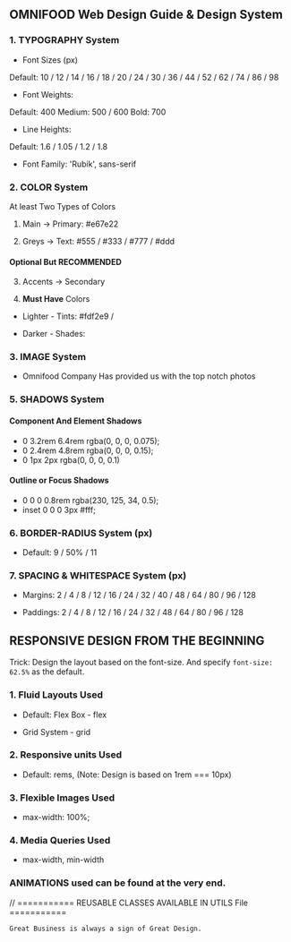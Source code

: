 ## OMNIFOOD Web Design Guide & Design System

### 1. TYPOGRAPHY System

- Font Sizes (px)

Default: 10 / 12 / 14 / 16 / 18 / 20 / 24 / 30 / 36 / 44 / 52 / 62 / 74 / 86 / 98

- Font Weights:

Default: 400
Medium: 500 / 600
Bold: 700

- Line Heights:

Default: 1.6 / 1.05 / 1.2 / 1.8

- Font Family: 'Rubik', sans-serif

### 2. COLOR System

At least Two Types of Colors

1. Main -> Primary: #e67e22

2. Greys -> Text: #555 / #333 / #777 / #ddd

#### Optional But RECOMMENDED

3. Accents -> Secondary

4. **Must Have** Colors

- Lighter - Tints: #fdf2e9 /

- Darker - Shades:

### 3. IMAGE System

- Omnifood Company Has provided us with the top notch photos

### 5. SHADOWS System

#### Component And Element Shadows

- 0 3.2rem 6.4rem rgba(0, 0, 0, 0.075);
- 0 2.4rem 4.8rem rgba(0, 0, 0, 0.15);
- 0 1px 2px rgba(0, 0, 0, 0.1)

#### Outline or Focus Shadows

- 0 0 0 0.8rem rgba(230, 125, 34, 0.5);
- inset 0 0 0 3px #fff;

### 6. BORDER-RADIUS System (px)

- Default: 9 / 50% / 11

### 7. SPACING & WHITESPACE System (px)

- Margins: 2 / 4 / 8 / 12 / 16 / 24 / 32 / 40 / 48 / 64 / 80 / 96 / 128

- Paddings: 2 / 4 / 8 / 12 / 16 / 24 / 32 / 48 / 64 / 80 / 96 / 128

## RESPONSIVE DESIGN FROM THE BEGINNING

Trick: Design the layout based on the font-size. And specify `font-size: 62.5%` as the default.

### 1. Fluid Layouts Used

- Default: Flex Box - flex

- Grid System - grid

### 2. Responsive units Used

- Default: rems, (Note: Design is based on 1rem === 10px)

### 3. Flexible Images Used

- max-width: 100%;

### 4. Media Queries Used

- max-width, min-width

### ANIMATIONS used can be found at the very end.

// =========== REUSABLE CLASSES AVAILABLE IN UTILS File ===========

`Great Business is always a sign of Great Design.`
